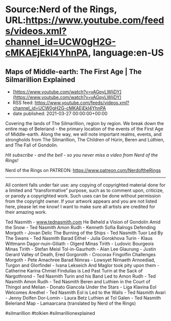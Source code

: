 # Source:Nerd of the Rings, URL:https://www.youtube.com/feeds/videos.xml?channel_id=UCW0gH2G-cMKAEjEkI4YhnPA, language:en-US

## Maps of Middle-earth: The First Age | The Silmarillion Explained
 - [https://www.youtube.com/watch?v=vAGpyLWIjDY](https://www.youtube.com/watch?v=vAGpyLWIjDY)
 - RSS feed: https://www.youtube.com/feeds/videos.xml?channel_id=UCW0gH2G-cMKAEjEkI4YhnPA
 - date published: 2021-03-27 00:00:00+00:00

Covering the lands of The Silmarillion, region by region. We break down the entire map of Beleriand - the primary location of the events of the First Age of Middle-earth. Along the way, we will note important realms, events, and strongholds from The Silmarillion, The Children of Húrin, Beren and Lúthien, and The Fall of Gondolin.

*Hit subscribe - and the bell - so you never miss a video from Nerd of the Rings!*  

Nerd of the Rings on PATREON: https://www.patreon.com/NerdoftheRings

-------------- 
All content falls under fair use: any copying of copyrighted material done for a limited and “transformative” purpose, such as to comment upon, criticize, or parody a copyrighted work. Such uses can be done without permission from the copyright owner.   If your artwork appears and you are not listed here, please let me know! I want to make sure all artists are credited for their amazing work.


Ted Nasmith - www.tednasmith.com
He Beheld a Vision of Gondolin Amid the Snow - Ted Nasmith 
Amon Rudh - Kenneth Sofia
Balrogs Defending Morgoth - Jovan Delic
The Burning of the Ships - Ted Nasmith
Tuor Led By The Swans - Ted Nasmith
Barad Eithel - Julia Gorokhova
Turin - Klaus Wittmann
Dagor-nuin-Giliath - Olgerd
Minas Tirith - Ludovic Bourgeois
Minas Tirith - Stefan Meisl
Tol-in-Gaurhoth - Alan Lee
Glaurung - Justin Gerard
Valley of Death, Ered Gorgoroth - Crocorax
Fingolfin Challenges Morgoth - Pete Amachree
Barad Nimras - Lowsyet
Nirnaeth Arnoediad, Turgon and Glorfindel - Ivana Lekseich
And Maglor took pity upon them - Catherine Karina Chmiel
Finduilas is Led Past Turin at the Sack of Nargothrond - Ted Nasmith
Turin and his Band Led to Amon Rudh - Ted Nasmith
Amon Rudh - Ted Nasmith
Beren and Luthien in the Court of Thingol and Melian - Donato Giancola
Under the Stars - Liga Klavina
Eol Welcomes Aredhel - Ted Nasmith
Eol is Led to the Walls - Ted Nasmith
Avari - Jenny Dolfen
Dor-Lomin - Laura Betz
Luthien at Tol Galen - Ted Nasmith
Beleriand Map - Lamaarcana (translated by Nerd of the Rings)


#silmarillion #tolkien #silmarillionexplained

